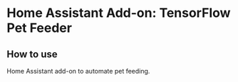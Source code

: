 # Home Assistant Add-on: TensorFlow Pet Feeder

## How to use

Home Assistant add-on to automate pet feeding.
